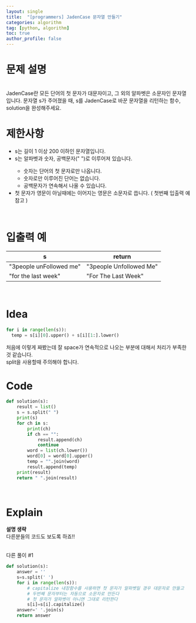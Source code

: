 ```yaml
---
layout: single
title:  "[programmers] JadenCase 문자열 만들기"
categories: algorithm
tag: [python, algorithm]
toc: true
author_profile: false
---
```



# 문제 설명
<br/>JadenCase란 모든 단어의 첫 문자가 대문자이고, 그 외의 알파벳은 소문자인 문자열입니다. 문자열 s가 주어졌을 때, s를 JadenCase로 바꾼 문자열을 리턴하는 함수, solution을 완성해주세요.
<br/>


# 제한사항
<ul>
<li>s는 길이 1 이상 200 이하인 문자열입니다.</li>
<li>s는 알파벳과 숫자, 공백문자(" ")로 이루어져 있습니다.</li>
<ul>
<li>숫자는 단어의 첫 문자로만 나옵니다. </li>
<li>숫자로만 이루어진 단어는 없습니다.</li>
<li>공백문자가 연속해서 나올 수 있습니다.</li>
</ul>
<li>첫 문자가 영문이 아닐때에는 이어지는 영문은 소문자로 씁니다. ( 첫번째 입출력 예 참고 )</li>
</ul>
<br/>




  
  
  





# 입출력 예

<table class="tg">
<thead>
  <tr>
    <th class="tg-0pky">s</th>
    <th class="tg-0lax">return</th>
  </tr>
</thead>
<tbody>
  <tr>
    <td class="tg-0lax">"3people unFollowed me"</td>
    <td class="tg-0lax">"3people Unfollowed Me"</td>
  </tr>
  <tr>
    <td class="tg-0lax">"for the last week"</td>
    <td class="tg-0lax">"For The Last Week"</td>
  </tr>
  

</tbody>
</table>



<br/>


# Idea
<p>

```python
for i in range(len(s)):
  temp = s[i][0].upper() + s[i][1:].lower()
```
처음에 이렇게 짜봤는데 잘 space가 연속적으로 나오는 부분에 대해서 처리가 부족한것 같습니다.<br/>
split을 사용할때 주의해야 합니다.

</p>


# Code
```python
def solution(s):
    result = list()
    s = s.split(" ")
    print(s)
    for ch in s:
        print(ch)
        if ch == "":
            result.append(ch)
            continue
        word = list(ch.lower())
        word[0] = word[0].upper()
        temp = "".join(word)
        result.append(temp)
    print(result)
    return " ".join(result)
    
    


```

# Explain
<strong>설명 생략</strong><br/>
다른분들의 코드도 보도록 하죠!!<br/>
<br/>

다른 풀이 #1

```python
def solution(s):
    answer = ''
    s=s.split(' ')
    for i in range(len(s)):
        # capitalize 내장함수를 사용하면 첫 문자가 알파벳일 경우 대문자로 만들고
        # 두번째 문자부터는 자동으로 소문자로 만든다
        # 첫 문자가 알파벳이 아니면 그대로 리턴한다
        s[i]=s[i].capitalize()
    answer=' '.join(s)
    return answer
```


<!-- # References
<ul>
  <li><a href="https://www.geeksforgeeks.org/python-all-possible-n-combination-tuples/" target="_blank">https://www.geeksforgeeks.org/python-all-possible-n-combination-tuples/</a></li>
  <li><a href="https://www.geeksforgeeks.org/python-all-pair-combinations-of-2-tuples/" target="_blank">https://www.geeksforgeeks.org/python-all-pair-combinations-of-2-tuples/</a></li>
  
</ul>   -->
